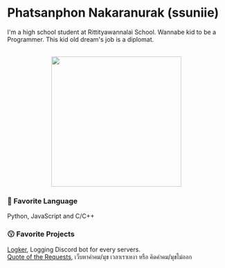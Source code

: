 # Phatsanphon Nakaranurak (ssuniie)
I'm a high school student at Rittityawannalai School. Wannabe kid to be a Programmer. This kid old dream's job is a diplomat.
<br>
<br><p  align="center">
  <img  width =300 src="https://i.pinimg.com/originals/50/1a/f8/501af8237381920bd90e4f6cfb1ec55f.gif">
</p>


### 🤖 Favorite Language
Python, JavaScript and C/C++

### 😗 Favorite Projects
[Logker](https://github.com/ssuniie/Logker), Logging Discord bot for every servers.
<br>[Quote of the Requests](https://github.com/ssuniie/QuoteOfTheRequests), เว็บหาคำคม/มุข เวลาเราเหงา หรือ คิดคำคม/มุขไม่ออก

